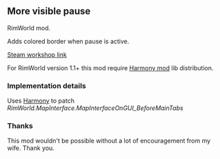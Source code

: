 ## More visible pause

RimWorld mod.

Adds colored border when pause is active.

[Steam workshop link](https://steamcommunity.com/sharedfiles/filedetails/?id=1736472227)

For RimWorld version 1.1+ this mod require [Harmony mod](https://steamcommunity.com/sharedfiles/filedetails/?id=2009463077) lib distribution.

### Implementation details

Uses [Harmony] to patch _RimWorld.MapInterface.MapInterfaceOnGUI_BeforeMainTabs_

### Thanks

This mod wouldn't be possible without a lot of encouragement from my wife. 
Thank you. 

[Harmony]: https://github.com/pardeike/Harmony
